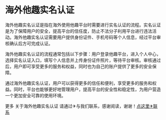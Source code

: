 # 海外他趣实名认证

海外他趣实名认证是指在海外使用他趣平台时需要进行实名认证的流程。实名认证是为了保障用户的安全，提高平台的信任度，防止不法分子利用平台进行违法活动。海外他趣实名认证需要用户提供身份证件、手机号码等个人信息，经过平台审核确认后方可完成认证。

海外他趣实名认证的流程通常包括以下步骤：用户登录他趣平台，进入个人中心，选择实名认证入口，填写个人信息并上传身份证件照片，等待平台审核。审核通过后，用户即可享受更多的服务和权益，同时也为自己的账户提供了更多的安全保障。

通过海外他趣实名认证，用户可以获得更多的信任和便利，享受更多的服务和权益。同时，平台也能够更好地管理用户，提高平台的安全性和稳定性，为用户营造一个更加安全可靠的使用环境。

更多 关于海外他趣实名认证 请通过✈与我们联系，感谢阅读，谢谢！[点这里✈联系](https://c.k02.cc)